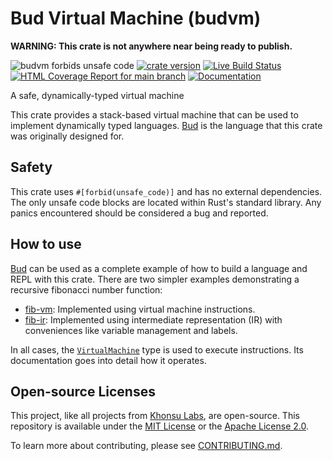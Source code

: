 # Bud Virtual Machine (budvm)

**WARNING: This crate is not anywhere near being ready to publish.**

![budvm forbids unsafe code](https://img.shields.io/badge/unsafe-forbid-success)
[![crate version](https://img.shields.io/crates/v/budvm.svg)](https://crates.io/crates/budvm)
[![Live Build Status](https://img.shields.io/github/workflow/status/khonsulabs/budlang/Tests/main)](https://github.com/khonsulabs/budlang/actions?query=workflow:Tests)
[![HTML Coverage Report for `main` branch](https://khonsulabs.github.io/budlang/coverage/badge.svg)](https://khonsulabs.github.io/budlang/coverage/)
[![Documentation](https://img.shields.io/badge/docs-main-informational)](https://khonsulabs.github.io/budvm/main/budvm)

A safe, dynamically-typed virtual machine

This crate provides a stack-based virtual machine that can be used to implement
dynamically typed languages. [Bud][budlang] is the language that this crate was
originally designed for.

## Safety

This crate uses `#[forbid(unsafe_code)]` and has no external dependencies. The
only unsafe code blocks are located within Rust's standard library. Any panics
encountered should be considered a bug and reported.

## How to use

[Bud][budlang] can be used as a complete example of how to build a language and
REPL with this crate. There are two simpler examples demonstrating a recursive
fibonacci number function:

* [fib-vm][fib-vm]: Implemented using virtual machine instructions.
* [fib-ir][fib-ir]: Implemented using intermediate representation (IR) with
      conveniences like variable management and labels.

In all cases, the [`VirtualMachine`][vm] type is used to execute instructions.
Its documentation goes into detail how it operates.

[budlang]: https://github.com/khonsulabs/budlang
[vm]: $vm$
[fib-vm]: https://github.com/khonsulabs/budlang/blob/main/budvm/examples/fib-vm.rs
[fib-ir]: https://github.com/khonsulabs/budlang/blob/main/budvm/examples/fib-ir.rs

## Open-source Licenses

This project, like all projects from [Khonsu Labs](https://khonsulabs.com/), are
open-source. This repository is available under the [MIT License](./LICENSE-MIT)
or the [Apache License 2.0](./LICENSE-APACHE).

To learn more about contributing, please see [CONTRIBUTING.md](./CONTRIBUTING.md).
